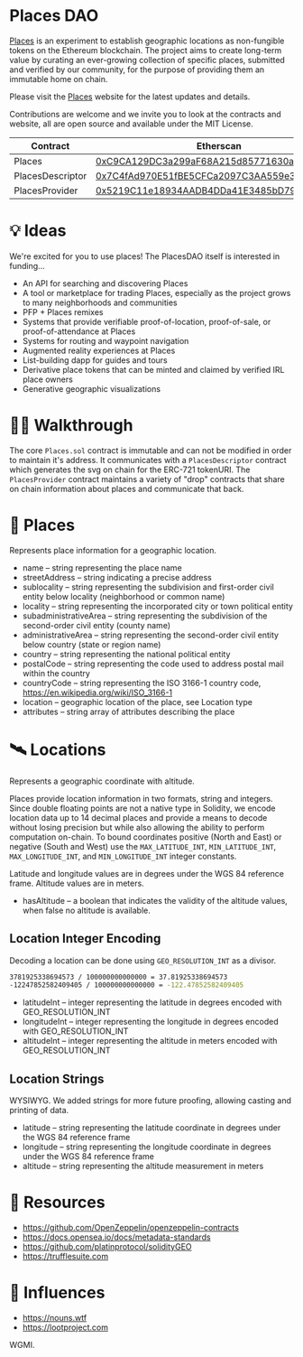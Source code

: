 # Places DAO

[Places](https://places.xyz) is an experiment to establish geographic locations as non-fungible tokens on the Ethereum blockchain. The project aims to create long-term value by curating an ever-growing collection of specific places, submitted and verified by our community, for the purpose of providing them an immutable home on chain.

Please visit the [Places](https://places.xyz) website for the latest updates and details.

Contributions are welcome and we invite you to look at the contracts and website, all are open source and available under the MIT License.

| Contract | Etherscan |
|---------|---------------------------------------------------------------|
| Places | [0xC9CA129DC3a299aF68A215d85771630aec4C3C2b](https://etherscan.io/address/0xC9CA129DC3a299aF68A215d85771630aec4C3C2b#code) |
| PlacesDescriptor | [0x7C4fAd970E51fBE5CFCa2097C3AA559e3E0aEAf8](https://etherscan.io/address/0x7C4fAd970E51fBE5CFCa2097C3AA559e3E0aEAf8) |
| PlacesProvider | [0x5219C11e18934AADB4DDa41E3485bD79DAE08F10](https://etherscan.io/address/0x5219C11e18934AADB4DDa41E3485bD79DAE08F10#code) |

# 💡 Ideas

We're excited for you to use places! The PlacesDAO itself is interested in funding…

- An API for searching and discovering Places
- A tool or marketplace for trading Places, especially as the project grows to many neighborhoods and communities
- PFP + Places remixes
- Systems that provide verifiable proof-of-location, proof-of-sale, or proof-of-attendance at Places
- Systems for routing and waypoint navigation
- Augmented reality experiences at Places
- List-building dapp for guides and tours
- Derivative place tokens that can be minted and claimed by verified IRL place owners
- Generative geographic visualizations

# 🚶‍♀️ Walkthrough

The core `Places.sol` contract is immutable and can not be modified in order to maintain it's address. It communicates with a `PlacesDescriptor` contract which generates the svg on chain for the ERC-721 tokenURI. The `PlacesProvider` contract maintains a variety of "drop" contracts that share on chain information about places and communicate that back. 

# 📍 Places

Represents place information for a geographic location.

* name – string representing the place name
* streetAddress – string indicating a precise address
* sublocality – string representing the subdivision and first-order civil entity below locality (neighborhood or common name)
* locality – string representing the incorporated city or town political entity
* subadministrativeArea – string representing the subdivision of the second-order civil entity (county name)
* administrativeArea – string representing the second-order civil entity below country (state or region name)
* country – string representing the national political entity
* postalCode – string representing the code used to address postal mail within the country
* countryCode – string representing the ISO 3166-1 country code, https://en.wikipedia.org/wiki/ISO_3166-1
* location – geographic location of the place, see Location type
* attributes – string array of attributes describing the place

# 🛰 Locations

Represents a geographic coordinate with altitude.

Places provide location information in two formats, string and integers. Since double floating points are not a native type in Solidity, we encode location data up to 14 decimal places and provide a means to decode without losing precision but while also allowing the ability to perform computation on-chain. To bound coordinates positive (North and East) or negative (South and West) use the `MAX_LATITUDE_INT`, `MIN_LATITUDE_INT`, `MAX_LONGITUDE_INT`, and `MIN_LONGITUDE_INT` integer constants.

Latitude and longitude values are in degrees under the WGS 84 reference frame. Altitude values are in meters.

* hasAltitude – a boolean that indicates the validity of the altitude values, when false no altitude is available.

## Location Integer Encoding

Decoding a location can be done using `GEO_RESOLUTION_INT` as a divisor. 

```sh
3781925338694573 / 100000000000000 = 37.81925338694573
-12247852582409405 / 100000000000000 = -122.47852582409405
```

* latitudeInt – integer representing the latitude in degrees encoded with GEO_RESOLUTION_INT
* longitudeInt – integer representing the longitude in degrees encoded with GEO_RESOLUTION_INT
* altitudeInt – integer representing the altitude in meters encoded with GEO_RESOLUTION_INT

## Location Strings

WYSIWYG. We added strings for more future proofing, allowing casting and printing of data.

* latitude – string representing the latitude coordinate in degrees under the WGS 84 reference frame
* longitude – string representing the longitude coordinate in degrees under the WGS 84 reference frame
* altitude – string representing the altitude measurement in meters

# 🧠 Resources
- https://github.com/OpenZeppelin/openzeppelin-contracts
- https://docs.opensea.io/docs/metadata-standards
- https://github.com/platinprotocol/solidityGEO
- https://trufflesuite.com

# 🙌 Influences
- https://nouns.wtf
- https://lootproject.com

WGMI.
